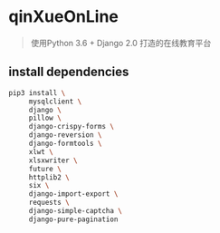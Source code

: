 # qinXueOnLine

> 使用Python 3.6 + Django 2.0 打造的在线教育平台

## install dependencies

```bash
pip3 install \
     mysqlclient \
     django \
     pillow \
     django-crispy-forms \
     django-reversion \
     django-formtools \
     xlwt \
     xlsxwriter \
     future \
     httplib2 \
     six \
     django-import-export \
     requests \
     django-simple-captcha \
     django-pure-pagination   
```
